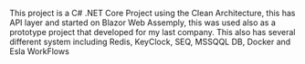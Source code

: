 This project is a C# .NET Core Project using the Clean Architecture, this has API layer and started on Blazor Web Assemply, this was used also as a prototype project that developed for my last company. This also has several different system including Redis, KeyClock, SEQ, MSSQQL DB, Docker and Esla WorkFlows
